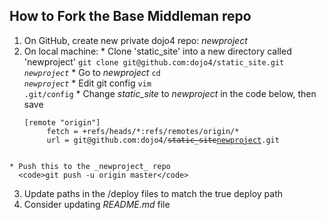 ## How to Fork the Base Middleman repo

  1. On GitHub, create new private dojo4 repo: _newproject_
  2. On local machine:
    * Clone 'static&#95;site' into a new directory called 'newproject'
      <code>git clone git&#64;github.com:dojo4/static&#95;site.git _newproject_</code>
    * Go to _newproject_
      <code>cd _newproject_</code>
    * Edit git config
      <code>vim .git/config</code>
    * Change _static&#95;site_ to _newproject_ in the code below, then save
      <pre><code>[remote "origin"] 
          fetch = +refs/heads/&#42;:refs/remotes/origin/&#42;
          url = git&#64;github.com:dojo4/<del>static&#95;site</del><ins>newproject</ins>.git
      </code></pre>
    * Push this to the _newproject_ repo
      <code>git push -u origin master</code>
  3. Update paths in the /deploy files to match the true deploy path
  4. Consider updating _README.md_ file
